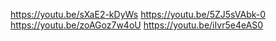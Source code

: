 https://youtu.be/sXaE2-kDyWs
https://youtu.be/5ZJ5sVAbk-0
https://youtu.be/zoAGoz7w4oU
https://youtu.be/iIvr5e4eAS0
